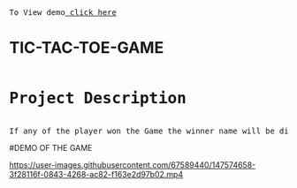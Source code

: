 <pre>To View demo<a href="https://rdm123.github.io/TIC-TAC-TOE-GAME/"> click here</a></pre>

# TIC-TAC-TOE-GAME
 <pre><h1>Project Description</h1>
If any of the player won the Game the winner name will be displayed and if any of them does not win the game then they can reset the game and they can play the game again.</pre>
#DEMO OF THE GAME

https://user-images.githubusercontent.com/67589440/147574658-3f28116f-0843-4268-ac82-f163e2d97b02.mp4


